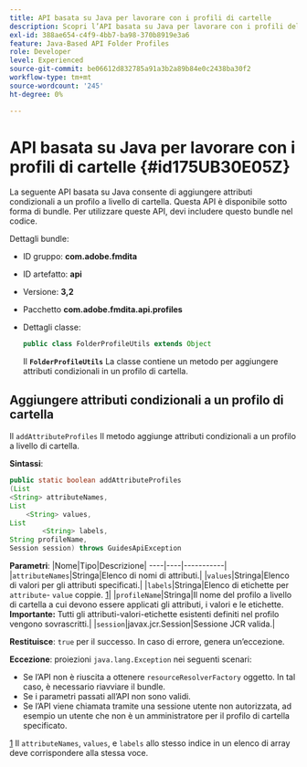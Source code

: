 ```yaml
---
title: API basata su Java per lavorare con i profili di cartelle
description: Scopri l’API basata su Java per lavorare con i profili delle cartelle
exl-id: 388ae654-c4f9-4bb7-ba98-370b8919e3a6
feature: Java-Based API Folder Profiles
role: Developer
level: Experienced
source-git-commit: be06612d832785a91a3b2a89b84e0c2438ba30f2
workflow-type: tm+mt
source-wordcount: '245'
ht-degree: 0%

---
```


# API basata su Java per lavorare con i profili di cartelle {#id175UB30E05Z}

La seguente API basata su Java consente di aggiungere attributi condizionali a un profilo a livello di cartella. Questa API è disponibile sotto forma di bundle. Per utilizzare queste API, devi includere questo bundle nel codice.

Dettagli bundle:

- ID gruppo: **com.adobe.fmdita**

- ID artefatto: **api**

- Versione: **3,2**

- Pacchetto **com.adobe.fmdita.api.profiles**

- Dettagli classe:

  ```JAVA
  public class FolderProfileUtils extends Object
  ```

  Il **`FolderProfileUtils`** La classe contiene un metodo per aggiungere attributi condizionali in un profilo di cartella.


## Aggiungere attributi condizionali a un profilo di cartella

Il ``addAttributeProfiles`` Il metodo aggiunge attributi condizionali a un profilo a livello di cartella.

**Sintassi**:

```JAVA
public static boolean addAttributeProfiles
(List
<String> attributeNames, 
List
    <String> values, 
List
        <String> labels,
String profileName, 
Session session) throws GuidesApiException
```

**Parametri**: |Nome|Tipo|Descrizione| ----|----|-----------| |``attributeNames``|Stringa|Elenco di nomi di attributi.| |``values``|Stringa|Elenco di valori per gli attributi specificati.| |`labels`|Stringa|Elenco di etichette per `attribute`- `value` coppie. [1](#fntarg_1)| |`profileName`|Stringa|Il nome del profilo a livello di cartella a cui devono essere applicati gli attributi, i valori e le etichette. **Importante:** Tutti gli attributi-valori-etichette esistenti definiti nel profilo vengono sovrascritti.| |`session`|javax.jcr.Session|Sessione JCR valida.|

**Restituisce**:
`true` per il successo. In caso di errore, genera un’eccezione.

**Eccezione**: proiezioni ``java.lang.Exception`` nei seguenti scenari:

- Se l’API non è riuscita a ottenere `resourceResolverFactory` oggetto. In tal caso, è necessario riavviare il bundle.
- Se i parametri passati all’API non sono validi.
- Se l’API viene chiamata tramite una sessione utente non autorizzata, ad esempio un utente che non è un amministratore per il profilo di cartella specificato.

[1](#fnsrc_1) Il `attributeNames`, `values`, e `labels` allo stesso indice in un elenco di array deve corrispondere alla stessa voce.
